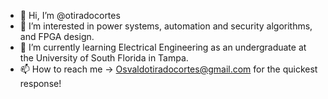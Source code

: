 - 👋 Hi, I’m @otiradocortes
- 👀 I’m interested in power systems, automation and security algorithms, and FPGA design.
- 🌱 I’m currently learning Electrical Engineering as an undergraduate at the University of South Florida in Tampa. 
- 📫 How to reach me -> Osvaldotiradocortes@gmail.com for the quickest response!

<!---
otiradocortes/otiradocortes is a ✨ special ✨ repository because its `README.md` (this file) appears on your GitHub profile.
You can click the Preview link to take a look at your changes.
--->
